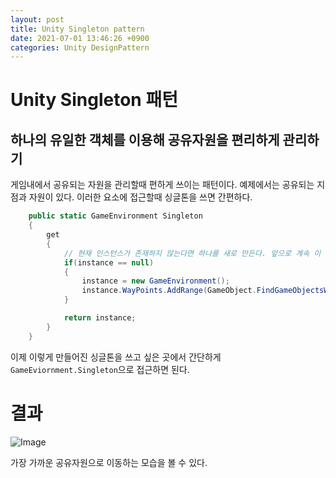 ```yaml
---
layout: post
title: Unity Singleton pattern
date: 2021-07-01 13:46:26 +0900
categories: Unity DesignPattern
---
```


# Unity Singleton 패턴
## 하나의 유일한 객체를 이용해 공유자원을 편리하게 관리하기

게임내에서 공유되는 자원을 관리할때 편하게 쓰이는 패턴이다. 예제에서는 공유되는 지점과 자원이 있다. 이러한 요소에 접근할때 싱글톤을 쓰면 간편하다.

```c#
    public static GameEnvironment Singleton
    {
        get
        {
            // 현재 인스턴스가 존재하지 않는다면 하나를 새로 만든다. 앞으로 계속 이 객체가 쓰일 것이다.
            if(instance == null)
            {
                instance = new GameEnvironment();
                instance.WayPoints.AddRange(GameObject.FindGameObjectsWithTag("WayPoint"));
            }

            return instance;
        }
    }
```

이제 이렇게 만들어진 싱글톤을 쓰고 싶은 곳에서 간단하게 `GameEviornment.Singleton`으로 접근하면 된다.

# 결과
![Image](https://user-images.githubusercontent.com/39051679/124065836-80628800-da72-11eb-8080-343bafe3d7c5.gif)

가장 가까운 공유자원으로 이동하는 모습을 볼 수 있다.